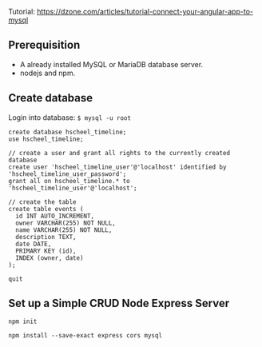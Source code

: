 Tutorial: https://dzone.com/articles/tutorial-connect-your-angular-app-to-mysql

## Prerequisition

- A already installed MySQL or MariaDB database server.
- nodejs and npm.

## Create database

Login into database:
`$ mysql -u root`

~~~
create database hscheel_timeline;
use hscheel_timeline;

// create a user and grant all rights to the currently created database
create user 'hscheel_timeline_user'@'localhost' identified by 'hscheel_timeline_user_password';
grant all on hscheel_timeline.* to 'hscheel_timeline_user'@'localhost';

// create the table
create table events (
  id INT AUTO_INCREMENT,
  owner VARCHAR(255) NOT NULL,
  name VARCHAR(255) NOT NULL,
  description TEXT,
  date DATE,
  PRIMARY KEY (id),
  INDEX (owner, date)
);

quit
~~~

## Set up a Simple CRUD Node Express Server

`npm init`

`npm install --save-exact express cors mysql`